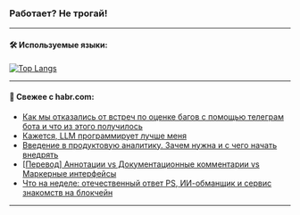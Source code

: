 ### Работает? Не трогай!

---
<!--
#### 🛠️ Technical stack:

![Java](https://img.shields.io/badge/Java-informational?logo=Oracle&style=flat&logoColor=white&color=FF4500)
![Kotlin](https://img.shields.io/badge/Kotlin-informational?logo=Kotlin&style=flat&logoColor=white&color=774D97)
![TS](https://img.shields.io/badge/TypeScript-informational?logo=typeScript&style=flat&logoColor=black&color=017acc)
![Python](https://img.shields.io/badge/Python-informational?logo=Python&style=flat&logoColor=black&color=ffdd54) <br>
![Spring](https://img.shields.io/badge/Spring-informational?logo=Spring&style=flat&logoColor=white&color=6DB33F) 
![SpringBoot](https://img.shields.io/badge/SpringBoot-informational?logo=SpringBoot&style=flat&logoColor=white&color=6DB33F)
![Nest](https://img.shields.io/badge/NestJS-informational?logo=NestJS&style=flat&logoColor=white&color=E0234E) 
![NodeJS](https://img.shields.io/badge/NodeJS-informational?logo=node.js&style=flat&logoColor=white&color=70A760)<br>
![PostgreSQL](https://img.shields.io/badge/PostgreSQL-informational?logo=PostgreSQL&style=flat&logoColor=white&color=DAA520)
![MongoDB](https://img.shields.io/badge/MongoDB-informational?logo=MongoDB&style=flat&logoColor=white&color=870000)
![Apache](https://img.shields.io/badge/Apache-informational?logo=apache&style=flat&logoColor=white&color=f74e28)

___ 
-->

#### 🛠️ Используемые языки:

[![Top Langs](https://github-readme-stats-u2qms2cxw-advtsettinggmailcoms-projects.vercel.app/api/top-langs/?username=zloylis&langs_count=10&hide_title=true&title_color=e6edf3&size_weight=0.5&count_weight=0.5&layout=compact&hide_progress=true&hide_border=true&theme=dracula)](https://github.com/zloylis)

<!---


####  :octocat:&nbsp;&nbsp; Статистика:

![GitHub stats](https://github-readme-stats-u2qms2cxw-advtsettinggmailcoms-projects.vercel.app/api?username=zloylis&show_icons=true&hide_border=true&theme=dracula&title_color=e6edf3&include_all_commits=true&count_private=true&hide_rank=false&hide_title=true&rank_icon=github)
-->
---

#### 💬 Свежее с habr.com:

<!-- BLOG-POST-LIST:START -->
- [Как мы отказались от встреч по оценке багов с помощью телеграм бота и что из этого получилось](https://habr.com/ru/articles/823658/?utm_source=habrahabr&utm_medium=rss&utm_campaign=823658)
- [Кажется, LLM программирует лучше меня](https://habr.com/ru/articles/823660/?utm_source=habrahabr&utm_medium=rss&utm_campaign=823660)
- [Введение в продуктовую аналитику. Зачем нужна и с чего начать внедрять](https://habr.com/ru/articles/823652/?utm_source=habrahabr&utm_medium=rss&utm_campaign=823652)
- [[Перевод] Аннотации vs Документационные комментарии vs Маркерные интерфейсы](https://habr.com/ru/articles/823648/?utm_source=habrahabr&utm_medium=rss&utm_campaign=823648)
- [Что на неделе: отечественный ответ PS, ИИ-обманщик и сервис знакомств на блокчейн](https://habr.com/ru/companies/agima/articles/823608/?utm_source=habrahabr&utm_medium=rss&utm_campaign=823608)
<!-- BLOG-POST-LIST:END -->

---
